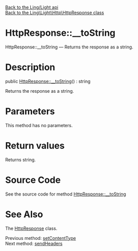 [Back to the Ling/Light api](https://github.com/lingtalfi/Light/blob/master/doc/api/Ling/Light.md)<br>
[Back to the Ling\Light\Http\HttpResponse class](https://github.com/lingtalfi/Light/blob/master/doc/api/Ling/Light/Http/HttpResponse.md)


HttpResponse::__toString
================



HttpResponse::__toString — Returns the response as a string.




Description
================


public [HttpResponse::__toString](https://github.com/lingtalfi/Light/blob/master/doc/api/Ling/Light/Http/HttpResponse/__toString.md)() : string




Returns the response as a string.




Parameters
================

This method has no parameters.


Return values
================

Returns string.








Source Code
===========
See the source code for method [HttpResponse::__toString](https://github.com/lingtalfi/Light/blob/master/Http/HttpResponse.php#L315-L333)


See Also
================

The [HttpResponse](https://github.com/lingtalfi/Light/blob/master/doc/api/Ling/Light/Http/HttpResponse.md) class.

Previous method: [setContentType](https://github.com/lingtalfi/Light/blob/master/doc/api/Ling/Light/Http/HttpResponse/setContentType.md)<br>Next method: [sendHeaders](https://github.com/lingtalfi/Light/blob/master/doc/api/Ling/Light/Http/HttpResponse/sendHeaders.md)<br>

